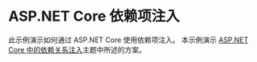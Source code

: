 # <a name="aspnet-core-dependency-injection"></a>ASP.NET Core 依赖项注入

此示例演示如何通过 ASP.NET Core 使用依赖项注入。 本示例演示 [ASP.NET Core 中的依赖关系注入](https://docs.microsoft.com/aspnet/core/fundamentals/dependency-injection)主题中所述的方案。
